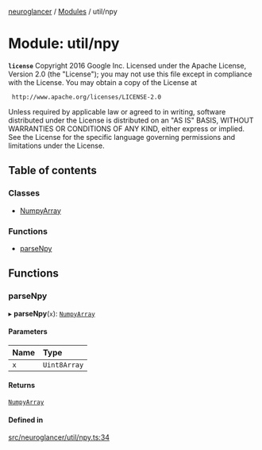 [neuroglancer](../README.md) / [Modules](../modules.md) / util/npy

# Module: util/npy

**`license`**
Copyright 2016 Google Inc.
Licensed under the Apache License, Version 2.0 (the "License");
you may not use this file except in compliance with the License.
You may obtain a copy of the License at

     http://www.apache.org/licenses/LICENSE-2.0

Unless required by applicable law or agreed to in writing, software
distributed under the License is distributed on an "AS IS" BASIS,
WITHOUT WARRANTIES OR CONDITIONS OF ANY KIND, either express or implied.
See the License for the specific language governing permissions and
limitations under the License.

## Table of contents

### Classes

- [NumpyArray](../classes/util_npy.NumpyArray.md)

### Functions

- [parseNpy](util_npy.md#parsenpy)

## Functions

### parseNpy

▸ **parseNpy**(`x`): [`NumpyArray`](../classes/util_npy.NumpyArray.md)

#### Parameters

| Name | Type |
| :------ | :------ |
| `x` | `Uint8Array` |

#### Returns

[`NumpyArray`](../classes/util_npy.NumpyArray.md)

#### Defined in

[src/neuroglancer/util/npy.ts:34](https://github.com/ActiveBrainAtlas2/neuroglancer/blob/1beb5d34/src/neuroglancer/util/npy.ts#L34)
